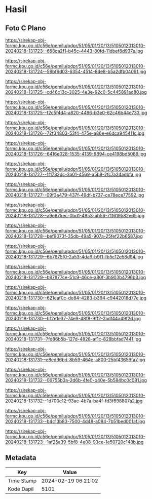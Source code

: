 # Hasil

## Foto C Plano

https://sirekap-obj-formc.kpu.go.id/c56e/pemilu/pdpr/51/05/01/20/13/5105012013010-20240218-131723--658ca2f1-b45c-4443-80fd-11dbef8d937e.jpg

https://sirekap-obj-formc.kpu.go.id/c56e/pemilu/pdpr/51/05/01/20/13/5105012013010-20240218-131724--59bf6d03-6354-4514-8de8-b5a2dfb04091.jpg

https://sirekap-obj-formc.kpu.go.id/c56e/pemilu/pdpr/51/05/01/20/13/5105012013010-20240218-131725--cd46c13c-3025-4e3e-92c0-5c445891ad80.jpg

https://sirekap-obj-formc.kpu.go.id/c56e/pemilu/pdpr/51/05/01/20/13/5105012013010-20240218-131725--f2c5f4d4-a820-4496-b3e0-62c46b44e733.jpg

https://sirekap-obj-formc.kpu.go.id/c56e/pemilu/pdpr/51/05/01/20/13/5105012013010-20240218-131726--72f34803-53f4-475e-a86e-e6dca945411c.jpg

https://sirekap-obj-formc.kpu.go.id/c56e/pemilu/pdpr/51/05/01/20/13/5105012013010-20240218-131726--6416e028-1535-4139-9894-ce4198bd5089.jpg

https://sirekap-obj-formc.kpu.go.id/c56e/pemilu/pdpr/51/05/01/20/13/5105012013010-20240218-131727--1f1732dc-3a01-4569-a5b9-2fc7a24adbfa.jpg

https://sirekap-obj-formc.kpu.go.id/c56e/pemilu/pdpr/51/05/01/20/13/5105012013010-20240218-131727--09f3a479-437f-49df-b737-ce78ece77592.jpg

https://sirekap-obj-formc.kpu.go.id/c56e/pemilu/pdpr/51/05/01/20/13/5105012013010-20240218-131728--a9e875ec-0bd1-4953-ab56-711619582e65.jpg

https://sirekap-obj-formc.kpu.go.id/c56e/pemilu/pdpr/51/05/01/20/13/5105012013010-20240218-131728--bef9073f-35db-49a5-907a-25fef22b6587.jpg

https://sirekap-obj-formc.kpu.go.id/c56e/pemilu/pdpr/51/05/01/20/13/5105012013010-20240218-131729--6b7975f0-2a53-4da6-b9f1-fb5c12e58d94.jpg

https://sirekap-obj-formc.kpu.go.id/c56e/pemilu/pdpr/51/05/01/20/13/5105012013010-20240218-131729--b97877ce-51c9-46ce-a80f-3b903b4796b3.jpg

https://sirekap-obj-formc.kpu.go.id/c56e/pemilu/pdpr/51/05/01/20/13/5105012013010-20240218-131730--621eaf0c-de84-4283-b394-c9442018d77e.jpg

https://sirekap-obj-formc.kpu.go.id/c56e/pemilu/pdpr/51/05/01/20/13/5105012013010-20240218-131730--bf2e1e37-74e9-48f8-9ff2-2adf44a49f2d.jpg

https://sirekap-obj-formc.kpu.go.id/c56e/pemilu/pdpr/51/05/01/20/13/5105012013010-20240218-131731--7fd86b5b-127d-4828-af1c-828bbfad7441.jpg

https://sirekap-obj-formc.kpu.go.id/c56e/pemilu/pdpr/51/05/01/20/13/5105012013010-20240218-131731--e8ed96bd-8b59-464e-a800-25bf43659fa7.jpg

https://sirekap-obj-formc.kpu.go.id/c56e/pemilu/pdpr/51/05/01/20/13/5105012013010-20240218-131732--06755b3a-2d6b-4fe0-b40e-5b584bc0c081.jpg

https://sirekap-obj-formc.kpu.go.id/c56e/pemilu/pdpr/51/05/01/20/13/5105012013010-20240218-131732--1d700e12-93ae-4b7a-ba4f-fd3f698807a2.jpg

https://sirekap-obj-formc.kpu.go.id/c56e/pemilu/pdpr/51/05/01/20/13/5105012013010-20240218-131733--b4c13b83-7500-4d48-a084-7b51bed001af.jpg

https://sirekap-obj-formc.kpu.go.id/c56e/pemilu/pdpr/51/05/01/20/13/5105012013010-20240218-131723--1af25a39-5bf8-4e08-93ce-1e50720c148b.jpg


## Metadata

| Key        | Value               |
| ---------- | ------------------- |
| Time Stamp | 2024-02-19 06:21:02 |
| Kode Dapil | 5101                |



